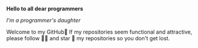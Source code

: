 


**Hello to all dear programmers** 

*I'm a programmer's daughter*

Welcome to my GitHub💙
If my repositories seem functional and attractive,
please follow 🙌🏻 and star 🌟 my repositories so you don't get lost.
